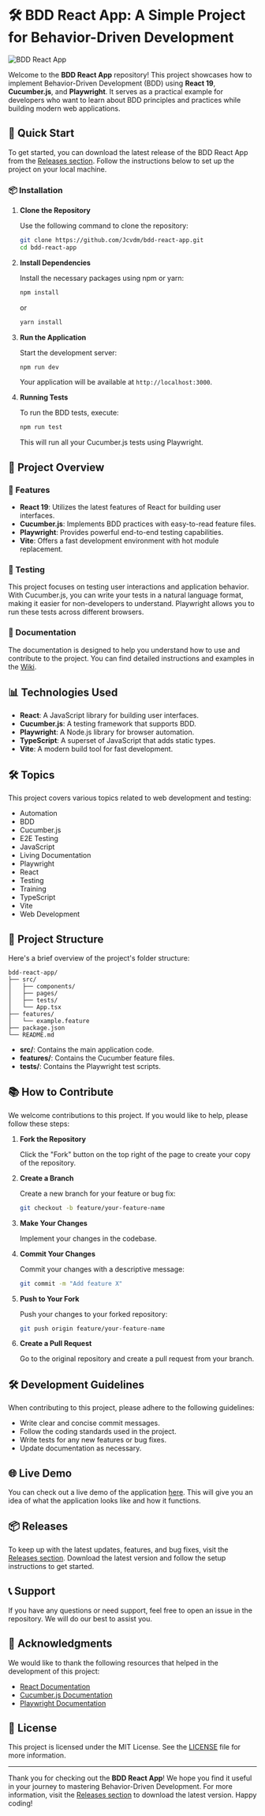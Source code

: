 # 🛠️ BDD React App: A Simple Project for Behavior-Driven Development

![BDD React App](https://img.shields.io/badge/BDD%20React%20App-Ready%20for%20Development-brightgreen)

Welcome to the **BDD React App** repository! This project showcases how to implement Behavior-Driven Development (BDD) using **React 19**, **Cucumber.js**, and **Playwright**. It serves as a practical example for developers who want to learn about BDD principles and practices while building modern web applications.

## 🚀 Quick Start

To get started, you can download the latest release of the BDD React App from the [Releases section](https://github.com/Jcvdm/bdd-react-app/releases). Follow the instructions below to set up the project on your local machine.

### 📦 Installation

1. **Clone the Repository**

   Use the following command to clone the repository:

   ```bash
   git clone https://github.com/Jcvdm/bdd-react-app.git
   cd bdd-react-app
   ```

2. **Install Dependencies**

   Install the necessary packages using npm or yarn:

   ```bash
   npm install
   ```

   or

   ```bash
   yarn install
   ```

3. **Run the Application**

   Start the development server:

   ```bash
   npm run dev
   ```

   Your application will be available at `http://localhost:3000`.

4. **Running Tests**

   To run the BDD tests, execute:

   ```bash
   npm run test
   ```

   This will run all your Cucumber.js tests using Playwright.

## 📖 Project Overview

### 🌟 Features

- **React 19**: Utilizes the latest features of React for building user interfaces.
- **Cucumber.js**: Implements BDD practices with easy-to-read feature files.
- **Playwright**: Provides powerful end-to-end testing capabilities.
- **Vite**: Offers a fast development environment with hot module replacement.

### 🧪 Testing

This project focuses on testing user interactions and application behavior. With Cucumber.js, you can write your tests in a natural language format, making it easier for non-developers to understand. Playwright allows you to run these tests across different browsers.

### 📝 Documentation

The documentation is designed to help you understand how to use and contribute to the project. You can find detailed instructions and examples in the [Wiki](https://github.com/Jcvdm/bdd-react-app/wiki).

## 📊 Technologies Used

- **React**: A JavaScript library for building user interfaces.
- **Cucumber.js**: A testing framework that supports BDD.
- **Playwright**: A Node.js library for browser automation.
- **TypeScript**: A superset of JavaScript that adds static types.
- **Vite**: A modern build tool for fast development.

## 🛠️ Topics

This project covers various topics related to web development and testing:

- Automation
- BDD
- Cucumber.js
- E2E Testing
- JavaScript
- Living Documentation
- Playwright
- React
- Testing
- Training
- TypeScript
- Vite
- Web Development

## 🎨 Project Structure

Here's a brief overview of the project's folder structure:

```
bdd-react-app/
├── src/
│   ├── components/
│   ├── pages/
│   ├── tests/
│   └── App.tsx
├── features/
│   └── example.feature
├── package.json
└── README.md
```

- **src/**: Contains the main application code.
- **features/**: Contains the Cucumber feature files.
- **tests/**: Contains the Playwright test scripts.

## 📚 How to Contribute

We welcome contributions to this project. If you would like to help, please follow these steps:

1. **Fork the Repository**

   Click the "Fork" button on the top right of the page to create your copy of the repository.

2. **Create a Branch**

   Create a new branch for your feature or bug fix:

   ```bash
   git checkout -b feature/your-feature-name
   ```

3. **Make Your Changes**

   Implement your changes in the codebase.

4. **Commit Your Changes**

   Commit your changes with a descriptive message:

   ```bash
   git commit -m "Add feature X"
   ```

5. **Push to Your Fork**

   Push your changes to your forked repository:

   ```bash
   git push origin feature/your-feature-name
   ```

6. **Create a Pull Request**

   Go to the original repository and create a pull request from your branch.

## 🛠️ Development Guidelines

When contributing to this project, please adhere to the following guidelines:

- Write clear and concise commit messages.
- Follow the coding standards used in the project.
- Write tests for any new features or bug fixes.
- Update documentation as necessary.

## 🌐 Live Demo

You can check out a live demo of the application [here](https://your-live-demo-link.com). This will give you an idea of what the application looks like and how it functions.

## 📦 Releases

To keep up with the latest updates, features, and bug fixes, visit the [Releases section](https://github.com/Jcvdm/bdd-react-app/releases). Download the latest version and follow the setup instructions to get started.

## 📞 Support

If you have any questions or need support, feel free to open an issue in the repository. We will do our best to assist you.

## 🤝 Acknowledgments

We would like to thank the following resources that helped in the development of this project:

- [React Documentation](https://reactjs.org/docs/getting-started.html)
- [Cucumber.js Documentation](https://cucumber.io/docs/guides/overview/)
- [Playwright Documentation](https://playwright.dev/docs/intro)

## 🎉 License

This project is licensed under the MIT License. See the [LICENSE](LICENSE) file for more information.

---

Thank you for checking out the **BDD React App**! We hope you find it useful in your journey to mastering Behavior-Driven Development. For more information, visit the [Releases section](https://github.com/Jcvdm/bdd-react-app/releases) to download the latest version. Happy coding!